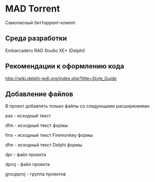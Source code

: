 ﻿MAD Torrent
===========

Самописный битторрент-клиент.

Среда разработки
----------------

Embarcadero RAD Studio XE* (Delphi)

Рекомендации к оформлению кода
------------------------------

http://wiki.delphi-jedi.org/index.php?title=Style_Guide

Добавление файлов
-----------------

В проект добавлять только файлы со следующими расширениями:

pas - исходный текст

dfm - исходный текст формы

fmx - исходный текст Firemonkey формы

dfm - исходный текст Delphi формы

dpr - файл проекта

dproj - файл проекта

groupproj - группа проектов